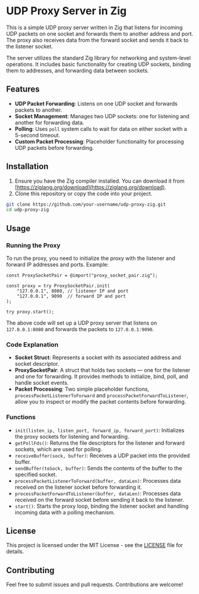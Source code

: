 # UDP Proxy Server in Zig

This is a simple UDP proxy server written in Zig that listens for incoming UDP packets on one socket and forwards them to another address and port. The proxy also receives data from the forward socket and sends it back to the listener socket.

The server utilizes the standard Zig library for networking and system-level operations. It includes basic functionality for creating UDP sockets, binding them to addresses, and forwarding data between sockets.

## Features

- **UDP Packet Forwarding**: Listens on one UDP socket and forwards packets to another.
- **Socket Management**: Manages two UDP sockets: one for listening and another for forwarding data.
- **Polling**: Uses `poll` system calls to wait for data on either socket with a 5-second timeout.
- **Custom Packet Processing**: Placeholder functionality for processing UDP packets before forwarding.

## Installation

1. Ensure you have the Zig compiler installed. You can download it from [https://ziglang.org/download](https://ziglang.org/download).
2. Clone this repository or copy the code into your project.

```bash
git clone https://github.com/your-username/udp-proxy-zig.git
cd udp-proxy-zig
```

## Usage

### Running the Proxy

To run the proxy, you need to initialize the proxy with the listener and forward IP addresses and ports. Example:

```zig
const ProxySocketPair = @import("proxy_socket_pair.zig");

const proxy = try ProxySocketPair.init(
    "127.0.0.1", 8080, // listener IP and port
    "127.0.0.1", 9090  // forward IP and port
);

try proxy.start();
```

The above code will set up a UDP proxy server that listens on `127.0.0.1:8080` and forwards the packets to `127.0.0.1:9090`.

### Code Explanation

- **Socket Struct**: Represents a socket with its associated address and socket descriptor.
- **ProxySocketPair**: A struct that holds two sockets — one for the listener and one for forwarding. It provides methods to initialize, bind, poll, and handle socket events.
- **Packet Processing**: Two simple placeholder functions, `processPacketListenerToForward` and `processPacketForwardToListener`, allow you to inspect or modify the packet contents before forwarding.

### Functions

- `init(listen_ip, listen_port, forward_ip, forward_port)`: Initializes the proxy sockets for listening and forwarding.
- `getPollFds()`: Returns the file descriptors for the listener and forward sockets, which are used for polling.
- `receiveBuffer(sock, buffer)`: Receives a UDP packet into the provided buffer.
- `sendBuffer(toSock, buffer)`: Sends the contents of the buffer to the specified socket.
- `processPacketListenerToForward(buffer, dataLen)`: Processes data received on the listener socket before forwarding it.
- `processPacketForwardToListener(buffer, dataLen)`: Processes data received on the forward socket before sending it back to the listener.
- `start()`: Starts the proxy loop, binding the listener socket and handling incoming data with a polling mechanism.

## License

This project is licensed under the MIT License - see the [LICENSE](LICENSE) file for details.

## Contributing

Feel free to submit issues and pull requests. Contributions are welcome!
